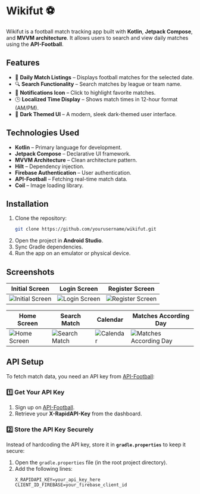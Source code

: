 

# Wikifut ⚽

Wikifut is a football match tracking app built with **Kotlin**, **Jetpack Compose**, and **MVVM architecture**. It allows users to search and view daily matches using the **API-Football**.

## Features

- 📅 **Daily Match Listings** – Displays football matches for the selected date.
- 🔍 **Search Functionality** – Search matches by league or team name.
- 🔔 **Notifications Icon** – Click to highlight favorite matches.
- 🕒 **Localized Time Display** – Shows match times in 12-hour format (AM/PM).
- 🌙 **Dark Themed UI** – A modern, sleek dark-themed user interface.

## Technologies Used 

- **Kotlin** – Primary language for development.
- **Jetpack Compose** – Declarative UI framework.
- **MVVM Architecture** – Clean architecture pattern.
- **Hilt** – Dependency injection.
- **Firebase Authentication** – User authentication.
- **API-Football** – Fetching real-time match data.
- **Coil** – Image loading library.

## Installation 

1. Clone the repository:
   ```sh
   git clone https://github.com/yourusername/wikifut.git
   ```
2. Open the project in **Android Studio**.
3. Sync Gradle dependencies.
4. Run the app on an emulator or physical device.

## Screenshots 


| Initial Screen | Login Screen | Register Screen |
|---------------|-------------|----------------|
| ![Initial Screen](https://i.imgur.com/2Uk4oCM.png) | ![Login Screen](https://i.imgur.com/oZVJkmv.png) | ![Register Screen](https://i.imgur.com/Ic3ycsD.png) |

| Home Screen | Search Match | Calendar | Matches According Day |
|------------|-------------|----------|----------------------|
| ![Home Screen](https://i.imgur.com/6bTRij9.png) | ![Search Match](https://i.imgur.com/z7QwEtv.png) | ![Calendar](https://i.imgur.com/cr8RZ16.png) | ![Matches According Day](https://i.imgur.com/wUCK64V.png) |



## API Setup

To fetch match data, you need an API key from [API-Football](https://www.api-football.com/):

### **1️⃣ Get Your API Key**
1. Sign up on [API-Football](https://www.api-football.com/).
2. Retrieve your **X-RapidAPI-Key** from the dashboard.

### **2️⃣ Store the API Key Securely**
Instead of hardcoding the API key, store it in **`gradle.properties`** to keep it secure:

1. Open the `gradle.properties` file (in the root project directory).
2. Add the following lines:
   ```properties
   X_RAPIDAPI_KEY=your_api_key_here
   CLIENT_ID_FIREBASE=your_firebase_client_id
